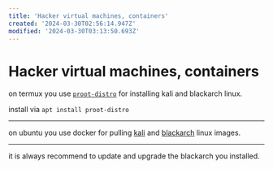 ```yaml
---
title: 'Hacker virtual machines, containers'
created: '2024-03-30T02:56:14.947Z'
modified: '2024-03-30T03:13:50.693Z'
---
```


# Hacker virtual machines, containers

on termux you use [`proot-distro`]() for installing kali and blackarch linux.

install via  `apt install proot-distro`

---

on ubuntu you use docker for pulling [kali]() and [blackarch](https://github.com/BlackArch/blackarch-docker) linux images.

---

it is always recommend to update and upgrade the blackarch you installed.
